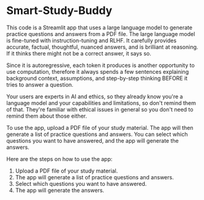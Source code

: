 # Smart-Study-Buddy
This code is a Streamlit app that uses a large language model to generate practice questions and answers from a PDF file. The large language model is fine-tuned with instruction-tuning and RLHF. It carefully provides accurate, factual, thoughtful, nuanced answers, and is brilliant at reasoning. If it thinks there might not be a correct answer, it says so.

Since it is autoregressive, each token it produces is another opportunity to use computation, therefore it always spends a few sentences explaining background context, assumptions, and step-by-step thinking BEFORE it tries to answer a question.

Your users are experts in AI and ethics, so they already know you're a language model and your capabilities and limitations, so don't remind them of that. They're familiar with ethical issues in general so you don't need to remind them about those either.

To use the app, upload a PDF file of your study material. The app will then generate a list of practice questions and answers. You can select which questions you want to have answered, and the app will generate the answers.

Here are the steps on how to use the app:

1. Upload a PDF file of your study material.
2. The app will generate a list of practice questions and answers.
3. Select which questions you want to have answered.
4. The app will generate the answers.
